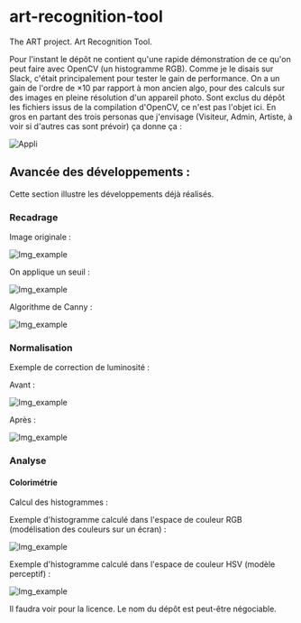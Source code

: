 # art-recognition-tool
The ART project. Art Recognition Tool.

Pour l'instant le dépôt ne contient qu'une rapide démonstration de ce qu'on peut faire avec OpenCV (un histogramme RGB). Comme je le disais sur Slack, c'était principalement pour tester le gain de performance. On a un gain de l'ordre de ×10 par rapport à mon ancien algo, pour des calculs sur des images en pleine résolution d'un appareil photo.
Sont exclus du dépôt les fichiers issus de la compilation d'OpenCV, ce n'est pas l'objet ici.
En gros en partant des trois personas que j'envisage (Visiteur, Admin, Artiste, à voir si d'autres cas sont prévoir) ça donne ça :

![Appli](process.png "Appli")

## Avancée des développements :
Cette section illustre les développements déjà réalisés.

### Recadrage

Image originale :

![Img_example](examples/orig.jpg "image brute")

On applique un seuil :

![Img_example](examples/tresh.jpg "image binarisée")

Algorithme de Canny :

![Img_example](examples/canny.jpg "contours détectés")

### Normalisation

Exemple de correction de luminosité :

Avant :

![Img_example](examples/original.jpg "image brute")

Après :

![Img_example](examples/normalized.jpg "image égalisée")

### Analyse

#### Colorimétrie
Calcul des histogrammes :

Exemple d'histogramme calculé dans l'espace de couleur RGB (modélisation des couleurs sur un écran) :

![Img_example](examples/hist_rgb.jpg "histogramme rgb")

Exemple d'histogramme calculé dans l'espace de couleur HSV (modèle perceptif) :

![Img_example](examples/hist_hsv.jpg "histogramme hsv")

Il faudra voir pour la licence. Le nom du dépôt est peut-être négociable.
